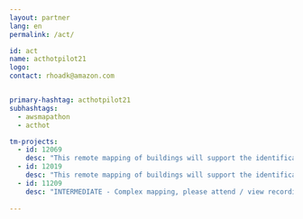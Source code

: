 ```yaml
---
layout: partner
lang: en
permalink: /act/

id: act
name: acthotpilot21
logo: 
contact: rhoadk@amazon.com


primary-hashtag: acthotpilot21
subhashtags:
  - awsmapathon
  - acthot

tm-projects:
  - id: 12069
    desc: "This remote mapping of buildings will support the identification and characterization of settlements, as well as the implementation of planned activities and largely the generation of data for humanitarian activities."
  - id: 12019
    desc: "This remote mapping of buildings will support the identification and characterization of settlements, as well as the implementation of planned activities and largely the generation of data for humanitarian activities."
  - id: 11209
    desc: "INTERMEDIATE - Complex mapping, please attend / view recording of second session first. This remote mapping of buildings will support the identification and characterization of settlements, as well as the implementation of planned activities and largely the generation of data for humanitarian activities."
    
---
```

